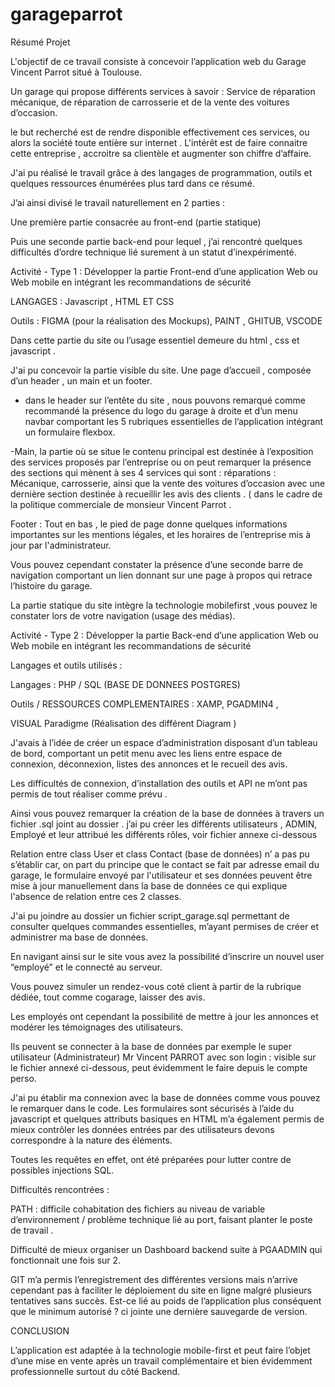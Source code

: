 # garageparrot
Résumé Projet  

L'objectif de ce travail consiste à concevoir l’application web du Garage Vincent Parrot situé à Toulouse. 

Un garage qui propose différents services à savoir :  Service de réparation mécanique, de réparation de carrosserie et de la vente des voitures d’occasion.  

le but  recherché est de rendre disponible effectivement ces services, ou alors la société toute entière sur internet . L'intérêt est de faire connaitre cette entreprise , accroitre sa clientèle et augmenter son chiffre d’affaire. 

J'ai pu réalisé le travail grâce à des langages de programmation, outils et quelques ressources énumérées plus tard dans ce résumé. 

J’ai ainsi divisé le travail  naturellement en 2 parties : 

Une première partie consacrée au front-end (partie statique) 

Puis une seconde partie back-end pour lequel , j’ai rencontré quelques difficultés d’ordre technique lié surement à un statut d’inexpérimenté.  

Activité - Type 1 : Développer la partie Front-end d’une application Web ou Web mobile en intégrant les recommandations de sécurité 

LANGAGES : Javascript , HTML ET CSS 

Outils : FIGMA (pour la réalisation des Mockups), PAINT , GHITUB, VSCODE  

Dans cette partie du site ou l’usage essentiel demeure du html , css et javascript . 

J'ai pu concevoir la partie visible du site. Une page d’accueil , composée d’un header , un main et un footer. 

- dans le header sur l’entête du site , nous pouvons remarqué comme recommandé la présence du logo du garage à droite et d’un menu navbar comportant les 5 rubriques essentielles de l’application intégrant un formulaire flexbox. 

-Main, la partie où se situe le contenu principal est destinée à l’exposition des services proposés par l’entreprise ou on peut remarquer la présence des sections qui mènent à ses 4 services qui sont : réparations : Mécanique, carrosserie, ainsi que la vente des voitures d’occasion avec une dernière section destinée à recueillir les avis des clients . ( dans le cadre de la politique commerciale de monsieur Vincent Parrot . 

Footer : Tout en bas , le pied de page donne quelques informations importantes sur les mentions légales, et les horaires de l’entreprise mis à jour par l'administrateur.  

Vous pouvez cependant constater la présence d’une seconde barre de navigation comportant un lien donnant sur une page à propos qui retrace l’histoire du garage.  

La partie statique du site intègre la technologie  mobilefirst ,vous pouvez  le  constater lors de votre navigation (usage des médias). 


Activité - Type 2 : Développer la partie Back-end d’une application Web ou Web mobile en intégrant les recommandations de sécurité


Langages et outils utilisés :  

Langages : PHP / SQL (BASE DE DONNEES POSTGRES) 

Outils / RESSOURCES COMPLEMENTAIRES : XAMP, PGADMIN4 ,  

VISUAL Paradigme (Réalisation des différent Diagram ) 

J'avais à l’idée de créer un espace d’administration disposant d’un tableau de bord, comportant un petit menu avec les liens entre espace de connexion, déconnexion, listes des annonces et le recueil des avis.  

Les difficultés de connexion, d’installation des outils et API ne m’ont pas permis de tout réaliser comme prévu . 

Ainsi vous pouvez remarquer la création de la base de données à travers un fichier .sql joint au dossier . j’ai pu créer les différents utilisateurs , ADMIN, Employé et leur attribué les différents rôles,  voir fichier annexe ci-dessous 

Relation entre class User et class Contact (base de données) n’ a pas pu s’établir car, on part du principe que le contact se fait par adresse email du garage, le formulaire envoyé par l'utilisateur et ses données peuvent être mise à jour manuellement dans la base de données ce qui explique l'absence de relation entre ces 2 classes. 

 

J'ai pu joindre au dossier un fichier script_garage.sql permettant de consulter quelques commandes essentielles, m’ayant permises de créer et administrer ma base de données. 

En navigant ainsi sur le site vous avez la possibilité d’inscrire un nouvel user “employé” et le connecté au serveur.  

Vous pouvez simuler un rendez-vous coté client à partir de la rubrique dédiée, tout comme cogarage, laisser des avis.  

Les employés ont cependant la possibilité de mettre à jour les annonces et modérer les témoignages des utilisateurs.  

Ils peuvent se connecter à la base de données par exemple le super utilisateur (Administrateur) Mr Vincent PARROT avec son login : visible sur le fichier annexé ci-dessous, peut évidemment le faire depuis le compte perso. 

J'ai pu établir ma connexion avec la base de données comme vous pouvez le remarquer dans le code. Les formulaires sont sécurisés à l’aide du javascript et quelques attributs basiques en HTML m’a également permis de mieux contrôler les données entrées par des utilisateurs devons correspondre à la nature des éléments.  

Toutes les requêtes en effet, ont été préparées pour lutter contre de possibles injections SQL.  

Difficultés rencontrées : 

PATH : difficile cohabitation des fichiers au niveau de variable d’environnement / problème technique lié au port, faisant planter le poste de travail . 

Difficulté de mieux organiser un Dashboard backend suite à PGAADMIN  qui fonctionnait une fois sur 2. 

GIT m’a permis l’enregistrement des différentes versions mais n’arrive cependant pas à faciliter le déploiement du site en ligne malgré plusieurs tentatives sans succès.  Est-ce lié au poids de l’application plus conséquent que le minimum autorisé ? ci jointe une dernière sauvegarde de version.  

 

 

CONCLUSION 

 

L’application est adaptée à la technologie mobile-first et peut faire l’objet d’une mise en vente après un travail complémentaire et bien évidemment professionnelle surtout du côté Backend.  




